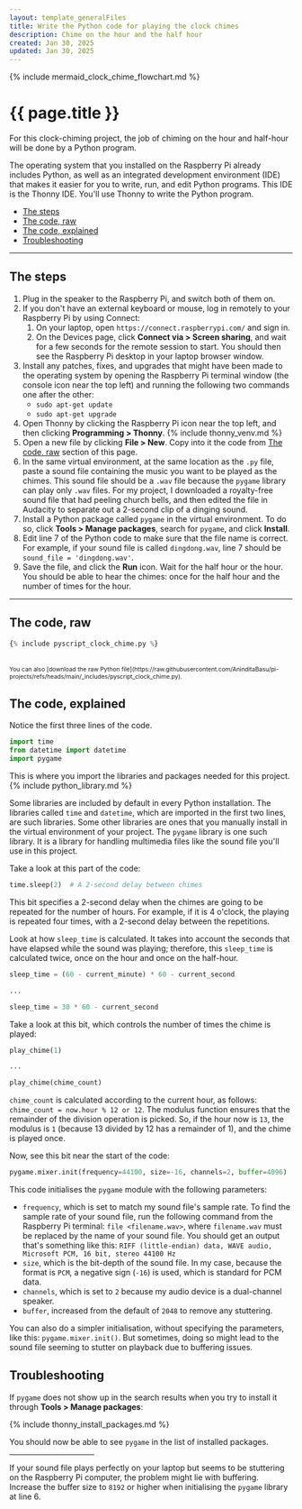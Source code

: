 ```yaml
---
layout: template_generalFiles
title: Write the Python code for playing the clock chimes
description: Chime on the hour and the half hour
created: Jan 30, 2025
updated: Jan 30, 2025
---
```


{% include mermaid_clock_chime_flowchart.md %}

# {{ page.title }}

For this clock-chiming project, the job of chiming on the hour and half-hour will be done by a Python program.

The operating system that you installed on the Raspberry Pi already includes Python, as well as an integrated development environment (IDE) that makes it easier for you to write, run, and edit Python programs. This IDE is the Thonny IDE. You'll use Thonny to write the Python program.

-  [The steps](#the-steps)
-  [The code, raw](#the-code-raw)
-  [The code, explained](#the-code-explained)
-  [Troubleshooting](#troubleshooting)

<hr/>

## The steps

1.  Plug in the speaker to the Raspberry Pi, and switch both of them on.
1.  If you don't have an external keyboard or mouse, log in remotely to your Raspberry Pi by using Connect:
    1.  On your laptop, open `https://connect.raspberrypi.com/` and sign in.
	1.  On the Devices page, click **Connect via > Screen sharing**, and wait for a few seconds for the remote session to start. You should then see the Raspberry Pi desktop in your laptop browser window.
1.  Install any patches, fixes, and upgrades that might have been made to the operating system by opening the Raspberry Pi terminal window (the console icon near the top left) and running the following two commands one after the other:
    -  `sudo apt-get update`
	-  `sudo apt-get upgrade`
1.  Open Thonny by clicking the Raspberry Pi icon near the top left, and then clicking **Programming > Thonny**.
{% include thonny_venv.md %}
1.  Open a new file by clicking **File > New**. Copy into it the code from [The code, raw](#the-code-raw) section of this page.
1.  In the same virtual environment, at the same location as the `.py` file, paste a sound file containing the music you want to be played as the chimes. This sound file should be a `.wav` file because the `pygame` library can play only `.wav` files. For my project, I downloaded a royalty-free sound file that had peeling church bells, and then edited the file in Audacity to separate out a 2-second clip of a dinging sound.
1.  Install a Python package called `pygame` in the virtual environment. To do so, click **Tools > Manage packages**, search for `pygame`, and click **Install**.
1.  Edit line 7 of the Python code to make sure that the file name is correct. For example, if your sound file is called `dingdong.wav`, line 7 should be `sound_file = 'dingdong.wav'`.
1.  Save the file, and click the **Run** icon. Wait for the half hour or the hour. You should be able to hear the chimes: once for the half hour and the number of times for the hour.

<hr/>

## The code, raw

```python
{% include pyscript_clock_chime.py %}
```

<br/>
<span style="font-size:75%;">You can also [download the raw Python file](https://raw.githubusercontent.com/AninditaBasu/pi-projects/refs/heads/main/_includes/pyscript_clock_chime.py).</span>


## The code, explained

Notice the first three lines of the code.

```python
import time
from datetime import datetime
import pygame
```

This is where you import the libraries and packages needed for this project. {% include python_library.md %}

Some libraries are included by default in every Python installation. The libraries called `time` and `datetime`, which are imported in the first two lines, are such libraries. Some other libraries are ones that you manually install in the virtual environment of your project. The `pygame` library is one such library. It is a library for handling multimedia files like the sound file you'll use in this project.

Take a look at this part of the code:

```python
time.sleep(2)  # A 2-second delay between chimes
```

This bit specifies a 2-second delay when the chimes are going to be repeated for the number of hours. For example, if it is 4 o'clock, the playing is repeated four times, with a 2-second delay between the repetitions.

Look at how `sleep_time` is calculated. It takes into account the seconds that have elapsed while the sound was playing; therefore, this `sleep_time` is calculated twice, once on the hour and once on the half-hour.

```python
sleep_time = (60 - current_minute) * 60 - current_second

...

sleep_time = 30 * 60 - current_second
```

Take a look at this bit, which controls the number of times the chime is played:

```python
play_chime(1)

...

play_chime(chime_count)

```

`chime_count` is calculated according to the current hour, as follows: `chime_count = now.hour % 12 or 12`. The modulus function ensures that the remainder of the division operation is picked. So, if the hour now is `13`, the modulus is `1` (because 13 divided by 12 has a remainder of 1), and the chime is played once.

Now, see this bit near the start of the code:

```python
pygame.mixer.init(frequency=44100, size=-16, channels=2, buffer=4096)
```

This code initialises the `pygame` module with the following parameters:
- `frequency`, which is set to match my sound file's sample rate. To find the sample rate of your sound file, run the following command from the Raspberry Pi terminal: `file <filename.wav>`, where `filename.wav` must be replaced by the name of your sound file. You should get an output that's something like this: `RIFF (little-endian) data, WAVE audio, Microsoft PCM, 16 bit, stereo 44100 Hz`
- `size`, which is the bit-depth of the sound file. In my case, because the format is `PCM`, a negative sign (`-16`) is used, which is standard for PCM data. 
- `channels`, which is set to `2` because my audio device is a dual-channel speaker.
- `buffer`, increased from the default of `2048` to remove any stuttering.

You can also do a simpler initialisation, without specifying the parameters, like this: `pygame.mixer.init()`.  But sometimes, doing so might lead to the sound file seeming to stutter on playback due to buffering issues.

## Troubleshooting

If `pygame` does not show up in the search results when you try to install it through **Tools > Manage packages**:

{% include thonny_install_packages.md %}

You should now be able to see `pygame` in the list of installed packages.

<hr width = "30%" />

If your sound file plays perfectly on your laptop but seems to be stuttering on the Raspberry Pi computer, the problem might lie with buffering. Increase the buffer size to `8192` or higher when initialising the `pygame` library at line 6.